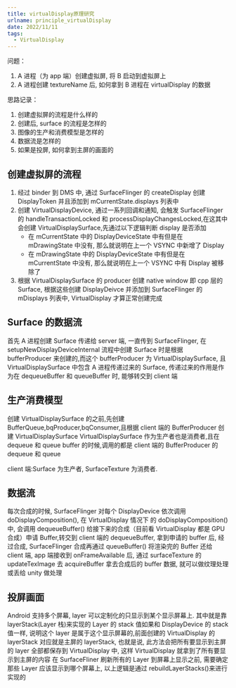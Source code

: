 ```yaml
---
title: virtualDisplay原理研究
urlname: principle_virtualDisplay
date: 2022/11/11
tags:
  - VirtualDisplay
---
```


问题：

1. A 进程（为 app 端）创建虚拟屏, 将 B 启动到虚拟屏上
2. A 进程创建 textureName 后, 如何拿到 B 进程在 virtualDisplay 的数据

思路记录：

1. 创建虚拟屏的流程是什么样的
2. 创建后, surface 的流程是怎样的
3. 图像的生产和消费模型是怎样的
4. 数据流是怎样的
5. 如果是投屏, 如何拿到主屏的画面的

## 创建虚拟屏的流程

1. 经过 binder 到 DMS 中, 通过 SurfaceFlinger 的 createDisplay 创建 DisplayToken 并且添加到 mCurrentState.displays 列表中
2. 创建 VirtualDisplayDevice, 通过一系列回调和通知, 会触发 SurfaceFlinger 的 handleTransactionLocked 和 processDisplayChangesLocked,在这其中会创建 VirtualDisplaySurface,先通过以下逻辑判断 display 是否添加
   - 在 mCurrentState 中的 DisplayDeviceState 中有但是在 mDrawingState 中没有, 那么就说明在上一个 VSYNC 中新增了 Display
   - 在 mDrawingState 中的 DisplayDeviceState 中有但是在 mCurrentState 中没有, 那么就说明在上一个 VSYNC 中有 Display 被移除了
3. 根据 VirtualDisplaySurface 的 producer 创建 native window 即 cpp 层的 Surface, 根据这些创建 DisplayDeivce 并添加到 SurfaceFlinger 的 mDisplays 列表中, VirtualDisplay 才算正常创建完成

## Surface 的数据流

首先 A 进程创建 Surface 传递给 server 端, 一直传到 SurfaceFlinger, 在 setupNewDisplayDeviceInternal 流程中创建 Surface 时是根据 bufferProducer 来创建的,而这个 bufferProducer 为 VirtualDisplaySurface, 且 VirtualDisplaySurface 中包含 A 进程传递过来的 Surface, 传递过来的作用是作为在 dequeueBuffer 和 queueBuffer 时, 能够转交到 client 端

## 生产消费模型

创建 VirtualDisplaySurface 的之前,先创建 BufferQueue,bqProducer,bqConsumer,且根据 client 端的 BufferProducer 创建 VirtualDisplaySurface
VirtualDisplaySurface 作为生产者也是消费者,且在 dequeue 和 queue buffer 的时候,调用的都是 client 端的 BufferProducer 的 dequeue 和 queue

client 端:Surface 为生产者, SurfaceTexture 为消费者.

## 数据流

每次合成的时候, SurfaceFlinger 对每个 DisplayDevice 依次调用 doDisplayComposition(), 在 VirtualDisplay 情况下 的 doDisplayComposition() 中, 会调用 dequeueBuffer() 给接下来的合成（目前看 VirtualDisplay 都是 GPU 合成）申请 Buffer,转交到 client 端的 dequeueBuffer, 拿到申请的 buffer 后, 经过合成, SurfaceFlinger 合成再通过 queueBuffer() 将渲染完的 Buffer 还给 client 端, app 端接收到 onFrameAvailable 后, 通过 surfaceTexture 的 updateTexImage 去 acquireBuffer 拿去合成后的 buffer 数据, 就可以做纹理处理或丢给 unity 做处理

## 投屏画面

Android 支持多个屏幕, layer 可以定制化的只显示到某个显示屏幕上. 其中就是靠 layerStack(Layer 栈)来实现的
Layer 的 stack 值如果和 DisplayDevice 的 stack 值一样, 说明这个 layer 是属于这个显示屏幕的,前面创建的 VirtualDisplay 的 layerStack 对应就是主屏的 layerStack, 也就是说, 此方法会把所有要显示到主屏的 layer 全部都保存到 VirtualDisplay 中, 这样 VirtualDisplay 就拿到了所有要显示到主屏的内容
在 SurfaceFliner 刷新所有的 Layer 到屏幕上显示之前, 需要确定那些 Layer 应该显示到哪个屏幕上, 以上逻辑是通过 rebuildLayerStacks()来进行实现的
